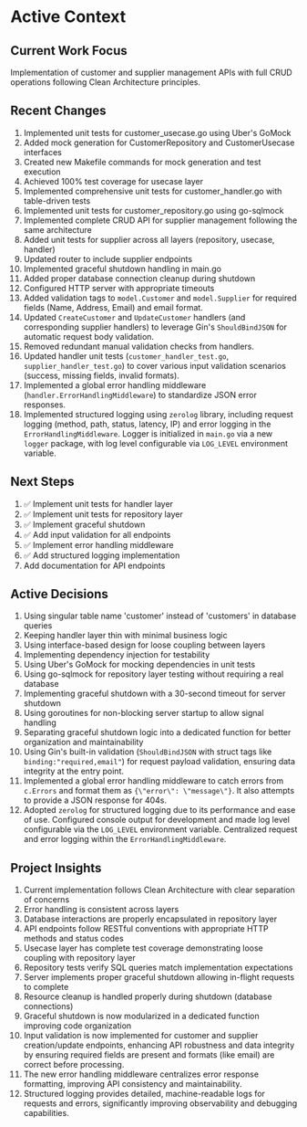 # Active Context

## Current Work Focus
Implementation of customer and supplier management APIs with full CRUD operations following Clean Architecture principles.

## Recent Changes
1. Implemented unit tests for customer_usecase.go using Uber's GoMock
2. Added mock generation for CustomerRepository and CustomerUsecase interfaces
3. Created new Makefile commands for mock generation and test execution
4. Achieved 100% test coverage for usecase layer
5. Implemented comprehensive unit tests for customer_handler.go with table-driven tests
6. Implemented unit tests for customer_repository.go using go-sqlmock
7. Implemented complete CRUD API for supplier management following the same architecture
8. Added unit tests for supplier across all layers (repository, usecase, handler)
9. Updated router to include supplier endpoints
10. Implemented graceful shutdown handling in main.go
11. Added proper database connection cleanup during shutdown
12. Configured HTTP server with appropriate timeouts
13. Added validation tags to `model.Customer` and `model.Supplier` for required fields (Name, Address, Email) and email format.
14. Updated `CreateCustomer` and `UpdateCustomer` handlers (and corresponding supplier handlers) to leverage Gin's `ShouldBindJSON` for automatic request body validation.
15. Removed redundant manual validation checks from handlers.
16. Updated handler unit tests (`customer_handler_test.go`, `supplier_handler_test.go`) to cover various input validation scenarios (success, missing fields, invalid formats).
17. Implemented a global error handling middleware (`handler.ErrorHandlingMiddleware`) to standardize JSON error responses.
18. Implemented structured logging using `zerolog` library, including request logging (method, path, status, latency, IP) and error logging in the `ErrorHandlingMiddleware`. Logger is initialized in `main.go` via a new `logger` package, with log level configurable via `LOG_LEVEL` environment variable.

## Next Steps
1. ✅ Implement unit tests for handler layer
2. ✅ Implement unit tests for repository layer
3. ✅ Implement graceful shutdown
4. ✅ Add input validation for all endpoints
5. ✅ Implement error handling middleware
6. ✅ Add structured logging implementation
7. Add documentation for API endpoints

## Active Decisions
1. Using singular table name 'customer' instead of 'customers' in database queries
2. Keeping handler layer thin with minimal business logic
3. Using interface-based design for loose coupling between layers
4. Implementing dependency injection for testability
5. Using Uber's GoMock for mocking dependencies in unit tests
6. Using go-sqlmock for repository layer testing without requiring a real database
7. Implementing graceful shutdown with a 30-second timeout for server shutdown
8. Using goroutines for non-blocking server startup to allow signal handling
9. Separating graceful shutdown logic into a dedicated function for better organization and maintainability
10. Using Gin's built-in validation (`ShouldBindJSON` with struct tags like `binding:"required,email"`) for request payload validation, ensuring data integrity at the entry point.
11. Implemented a global error handling middleware to catch errors from `c.Errors` and format them as `{\"error\": \"message\"}`. It also attempts to provide a JSON response for 404s.
12. Adopted `zerolog` for structured logging due to its performance and ease of use. Configured console output for development and made log level configurable via the `LOG_LEVEL` environment variable. Centralized request and error logging within the `ErrorHandlingMiddleware`.

## Project Insights
1. Current implementation follows Clean Architecture with clear separation of concerns
2. Error handling is consistent across layers
3. Database interactions are properly encapsulated in repository layer
4. API endpoints follow RESTful conventions with appropriate HTTP methods and status codes
5. Usecase layer has complete test coverage demonstrating loose coupling with repository layer
6. Repository tests verify SQL queries match implementation expectations
7. Server implements proper graceful shutdown allowing in-flight requests to complete
8. Resource cleanup is handled properly during shutdown (database connections)
9. Graceful shutdown is now modularized in a dedicated function improving code organization
10. Input validation is now implemented for customer and supplier creation/update endpoints, enhancing API robustness and data integrity by ensuring required fields are present and formats (like email) are correct before processing.
11. The new error handling middleware centralizes error response formatting, improving API consistency and maintainability.
12. Structured logging provides detailed, machine-readable logs for requests and errors, significantly improving observability and debugging capabilities.
